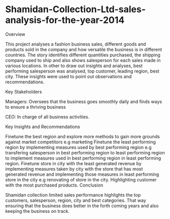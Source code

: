 # Shamidan-Collection-Ltd-sales-analysis-for-the-year-2014

Overview

This project analyses a fashion business sales, different goods and products sold in the company and how versatile the business is in different countries. The story identifies different quantities purchased, the shipping company used to ship and also shows salesperson for each sales made in various locations. In other to draw out insights and analyses, best performing salesperson was analysed, top customer, leading region, best city. These insights were used to point out observations and recommendations.

Key Stakeholders

Managers: Oversees that the business goes smoothly daily and finds ways to ensure a thriving business

CEO: In charge of all business activities.

Key Insights and Recommendations

Finetune the best region and explore more methods to gain more grounds against market competitors e.g marketing
Finetune the least performing region by implementing measures used by best performing region e.g transfering salesperson in best performing region to least performing region to implement measures used in best performing region in least performing region.
Finetune store in city with the least generated revenue by implementing measures taken by city with the store that has most generated revenue and implementing those measures in least performing store in the city e.g renovating of store in the city.
Highlighting customer with the most purchased products.
Conclusion

Shamidan collection limited sales performance highlights the top customers, salesperson, region, city and best categories. That way ensuring that the business does better in the forth coming years and also keeping the business on track.
